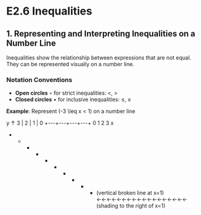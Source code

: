 # E2.6 Inequalities

## 1. Representing and Interpreting Inequalities on a Number Line

Inequalities show the relationship between expressions that are not equal. They can be represented visually on a number line.

### Notation Conventions
- **Open circles** ◦ for strict inequalities: <, >
- **Closed circles** • for inclusive inequalities: ≤, ≥

**Example**: Represent \(-3 \leq x < 1\) on a number line

y ↑
3 |
2 |
1 |
0 +---+---+---+---+
0 1 2 3 x

- - - - - - - - - - (vertical broken line at x=1)
                    ←←←←←←←←←←←←←←←←←← (shading to the right of x=1)

